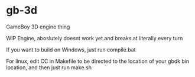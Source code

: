 # gb-3d
GameBoy 3D engine thing

WIP Engine, aboslutely doesnt work yet and breaks at literally every turn

If you want to build on Windows, just run compile.bat

For linux, edit CC in Makefile to be directed to the location of your gbdk bin location, and then just run make.sh
